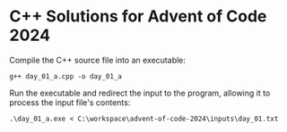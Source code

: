 # C++ Solutions for Advent of Code 2024

Compile the C++ source file into an executable:
```
g++ day_01_a.cpp -o day_01_a
```
Run the executable and redirect the input to the program, allowing it to process the input file's contents:
```
.\day_01_a.exe < C:\workspace\advent-of-code-2024\inputs\day_01.txt
```
